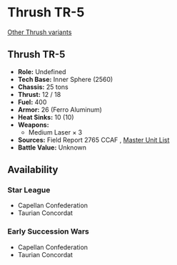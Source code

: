 # Thrush TR-5 

[Other Thrush variants](../thrush.md) 

## Thrush TR-5 

- **Role:** Undefined 
- **Tech Base:** Inner Sphere (2560) 
- **Chassis:** 25 tons 
- **Thrust:** 12 / 18 
- **Fuel:** 400 
- **Armor:** 26 (Ferro Aluminum) 
- **Heat Sinks:** 10 (10) 
- **Weapons:** 
  - Medium Laser × 3 
- **Sources:** Field Report 2765 CCAF , [Master Unit List](http://masterunitlist.info/Unit/Details/5227) 
- **Battle Value:** Unknown 

## Availability 

### Star League 

- Capellan Confederation 
- Taurian Concordat 

### Early Succession Wars 

- Capellan Confederation 
- Taurian Concordat 

